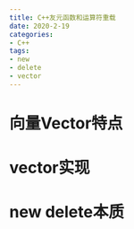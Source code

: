 ```yaml
---
title: C++友元函数和运算符重载
date: 2020-2-19
categories: 
- C++
tags: 
- new
- delete
- vector
---
```


# 向量Vector特点



# vector实现
# new delete本质